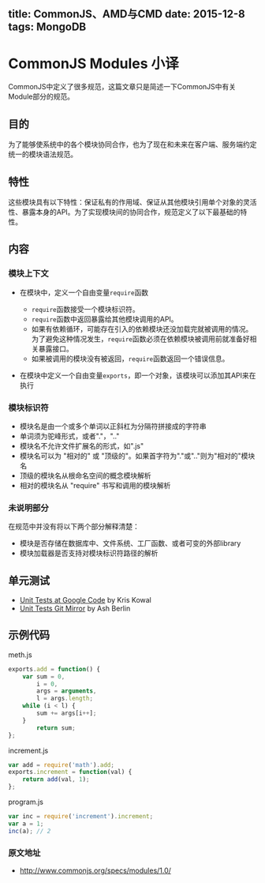 title: CommonJS、AMD与CMD
date: 2015-12-8
tags: MongoDB
---

# CommonJS Modules 小译

CommonJS中定义了很多规范，这篇文章只是简述一下CommonJS中有关Module部分的规范。

<!-- more -->

## 目的
为了能够使系统中的各个模块协同合作，也为了现在和未来在客户端、服务端约定统一的模块语法规范。

## 特性
这些模块具有以下特性：保证私有的作用域、保证从其他模块引用单个对象的灵活性、暴露本身的API。为了实现模块间的协同合作，规范定义了以下最基础的特性。

## 内容

### 模块上下文

- 在模块中，定义一个自由变量`require`函数
  - `require`函数接受一个模块标识符。
  - `require`函数中返回暴露给其他模块调用的API。
  - 如果有依赖循环，可能存在引入的依赖模块还没加载完就被调用的情况。为了避免这种情况发生，`require`函数必须在依赖模块被调用前就准备好相关暴露接口。
  - 如果被调用的模块没有被返回，`require`函数返回一个错误信息。

- 在模块中定义一个自由变量`exports`，即一个对象，该模块可以添加其API来在执行

### 模块标识符
- 模块名是由一个或多个单词以正斜杠为分隔符拼接成的字符串
- 单词须为驼峰形式，或者"."，".."
- 模块名不允许文件扩展名的形式，如".js"
- 模块名可以为 "相对的" 或 "顶级的"。如果首字符为"."或".."则为"相对的"模块名
- 顶级的模块名从根命名空间的概念模块解析
- 相对的模块名从 "require" 书写和调用的模块解析

### 未说明部分
在规范中并没有将以下两个部分解释清楚：
- 模块是否存储在数据库中、文件系统、工厂函数、或者可变的外部library
- 模块加载器是否支持对模块标识符路径的解析

## 单元测试
- [Unit Tests at Google Code](http://code.google.com/p/interoperablejs/) by Kris Kowal
- [Unit Tests Git Mirror](http://github.com/ashb/interoperablejs/tree/master) by Ash Berlin

## 示例代码
meth.js

```javascript
exports.add = function() {
	var sum = 0, 
		i = 0, 
		args = arguments, 
		l = args.length;
	while (i < l) {
		sum += args[i++];
	}
		return sum;
};
```

increment.js

```javascript
var add = require('math').add;
exports.increment = function(val) {
	return add(val, 1);
};
```

program.js

```javascript
var inc = require('increment').increment;
var a = 1;
inc(a); // 2
```

### 原文地址
- http://www.commonjs.org/specs/modules/1.0/


